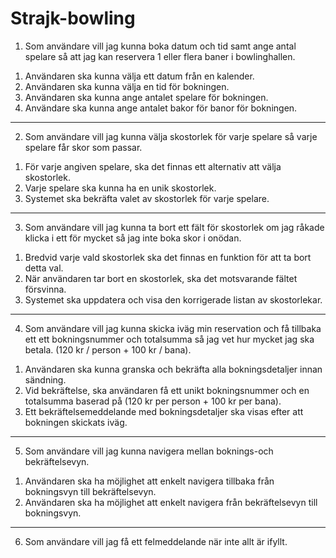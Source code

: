 # Strajk-bowling


1) Som användare vill jag kunna boka datum och tid samt ange antal spelare så att jag kan reservera 1 eller flera baner i bowlinghallen.
1. Användaren ska kunna välja ett datum från en kalender.
2. Användaren ska kunna välja en tid för bokningen.
3. Användaren ska kunna ange antalet spelare för bokningen.
4. Användare ska kunna ange antalet bakor för banor för bokningen.

------

2) Som användare vill jag kunna välja skostorlek för varje spelare så varje spelare får skor som passar.
1. För varje angiven spelare, ska det finnas ett alternativ att välja skostorlek.
2. Varje spelare ska kunna ha en unik skostorlek.
3. Systemet ska bekräfta valet av skostorlek för varje spelare.

------

3) Som användare vill jag kunna ta bort ett fält för skostorlek om jag råkade klicka i ett för mycket så jag inte boka skor i onödan.
1. Bredvid varje vald skostorlek ska det finnas en funktion för att ta bort detta val.
2. När användaren tar bort en skostorlek, ska det motsvarande fältet försvinna.
3. Systemet ska uppdatera och visa den korrigerade listan av skostorlekar.

------

4) Som användare vill jag kunna skicka iväg min reservation och få tillbaka ett ett bokningsnummer och totalsumma så jag vet hur mycket jag ska betala. (120 kr / person + 100 kr / bana).
1. Användaren ska kunna granska och bekräfta alla bokningsdetaljer innan sändning.
2. Vid bekräftelse, ska användaren få ett unikt bokningsnummer och en totalsumma baserad på (120 kr per person + 100 kr per bana).
3. Ett bekräftelsemeddelande med bokningsdetaljer ska visas efter att bokningen skickats iväg.

------

5) Som användare vill jag kunna navigera mellan boknings-och bekräftelsevyn.
1. Användaren ska ha möjlighet att enkelt navigera tillbaka från bokningsvyn till bekräftelsevyn.
2. Användaren ska ha möjlighet att enkelt navigera från bekräftelsevyn till bokningsvyn.

------

6) Som användare vill jag få ett felmeddelande när inte allt är ifyllt.
